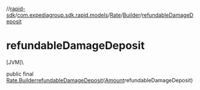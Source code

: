 //[rapid-sdk](../../../../index.md)/[com.expediagroup.sdk.rapid.models](../../index.md)/[Rate](../index.md)/[Builder](index.md)/[refundableDamageDeposit](refundable-damage-deposit.md)

# refundableDamageDeposit

[JVM]\

public final [Rate.Builder](index.md)[refundableDamageDeposit](refundable-damage-deposit.md)([Amount](../../-amount/index.md)refundableDamageDeposit)
